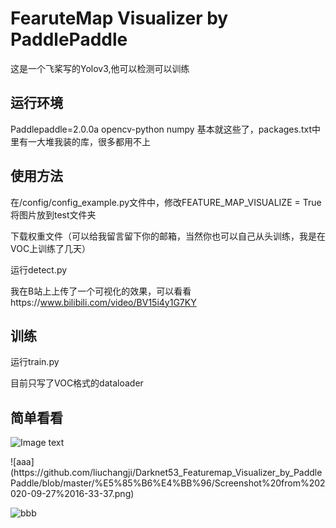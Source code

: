 # FearuteMap Visualizer by PaddlePaddle
这是一个飞桨写的Yolov3,他可以检测可以训练

## 运行环境
Paddlepaddle=2.0.0a
opencv-python
numpy
基本就这些了，packages.txt中里有一大堆我装的库，很多都用不上

## 使用方法

在/config/config_example.py文件中，修改FEATURE_MAP_VISUALIZE = True
将图片放到test文件夹

下载权重文件（可以给我留言留下你的邮箱，当然你也可以自己从头训练，我是在VOC上训练了几天）

运行detect.py

我在B站上上传了一个可视化的效果，可以看看https://www.bilibili.com/video/BV15i4y1G7KY
## 训练
运行train.py

目前只写了VOC格式的dataloader
## 简单看看
![Image text](https://github.com/liuchangji/Darknet53_Featuremap_Visualizer_by_PaddlePaddle/blob/master/test/2008_000048.jpg)
<div align=center><src="https://github.com/liuchangji/Darknet53_Featuremap_Visualizer_by_PaddlePaddle/blob/master/test/2008_000048.jpg"/></div>
![aaa](https://github.com/liuchangji/Darknet53_Featuremap_Visualizer_by_PaddlePaddle/blob/master/%E5%85%B6%E4%BB%96/Screenshot%20from%202020-09-27%2016-33-37.png)

![bbb](https://github.com/liuchangji/Darknet53_Featuremap_Visualizer_by_PaddlePaddle/blob/master/%E5%85%B6%E4%BB%96/Screenshot%20from%202020-09-27%2016-33-57.png)
